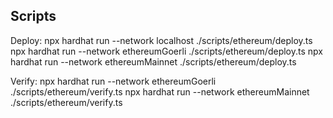 ## Scripts

Deploy:
npx hardhat run --network localhost ./scripts/ethereum/deploy.ts
npx hardhat run --network ethereumGoerli ./scripts/ethereum/deploy.ts
npx hardhat run --network ethereumMainnet ./scripts/ethereum/deploy.ts

Verify:
npx hardhat run --network ethereumGoerli ./scripts/ethereum/verify.ts
npx hardhat run --network ethereumMainnet ./scripts/ethereum/verify.ts